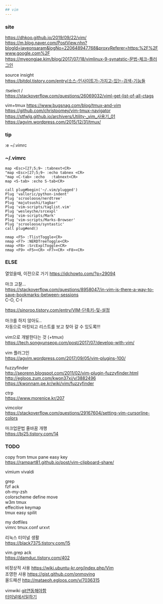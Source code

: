 ```yaml
---
## vim
---
```


### site
https://dhkoo.github.io/2019/09/22/vim/  
https://m.blog.naver.com/PostView.nhn?blogId=jayeonsaram&logNo=220648947768&proxyReferer=https:%2F%2Fwww.google.com%2F  
https://myeongjae.kim/blog/2017/07/18/vimlinux-9-synatstic-문법-체크-플러그인  

source insight  
https://bitdol.tistory.com/entry/소스-인사이트가-가지고-있는-검색-기능들


:tselect /<CR>  
https://stackoverflow.com/questions/26069032/viml-get-list-of-all-ctags  

vim+tmux
https://www.bugsnag.com/blog/tmux-and-vim  
https://github.com/christoomey/vim-tmux-navigator  
https://stfwlg.github.io/archivers/Utility-_vim_사용기_01  
https://agvim.wordpress.com/2015/12/31/tmux/  

### tip
:e ~/.vimrc  


### ~/.vimrc


```
map <Esc>[27;5;9~ :tabnext<CR>
"map <Esc>[27;5;9~ :echo tabnex <CR>
"map <C-tab> :echo   :tabnext<CR>
map <S-tab> :echo S-tab<CR>

call plug#begin('~/.vim/plugged')
Plug 'valloric/python-indent'
Plug 'scrooloose/nerdtree'
Plug 'majutsushi/tagbar'
Plug 'vim-scripts/taglist.vim'
Plug 'wesleyche/srcexpl'
Plug 'vim-scripts/Mark'
Plug 'vim-scripts/Marks-Browser'
Plug 'scrooloose/syntastic'
call plug#end()
  
nmap <F5> :TlistToggle<CR>
nmap <F7> :NERDTreeToggle<CR>
nmap <F8> :SrcExplToggle<CR>
nmap <F9> <F5><CR> <F7><CR> <F8><CR>

```
  


### ELSE

열었을때, 이전으로 가기 https://idchowto.com/?p=29094 

마크 고찰...   
https://stackoverflow.com/questions/8958047/in-vim-is-there-a-way-to-save-bookmarks-between-sessions  
C-O, C-I

https://sinoroo.tistory.com/entry/VIM-단축키-및-설정

마크를 하지 않아도..  
자동으로 마킹되고 리스트를 보고 찾아 갈 수 있도록!!!  


vim으로 개발한다는 것 (+tmux)  
https://tech.songyunseop.com/post/2017/07/develop-with-vim/ 

vim 플러그인  
https://agvim.wordpress.com/2017/09/05/vim-plugins-100/ 


fuzzyfinder  
http://seorenn.blogspot.com/2011/02/vim-plugin-fuzzyfinder.html  
http://egloos.zum.com/kwon37xi/v/3882496  
https://kwonnam.pe.kr/wiki/vim/fuzzyfinder  

ctrp  
https://www.morenice.kr/207

vimcolor  
https://stackoverflow.com/questions/29167604/setting-vim-cursorline-colors


마크업문법 줄바꿈 개행  
https://bj25.tistory.com/14


### TODO

copy  from tmux pane  easy key  
https://rampart81.github.io/post/vim-clipboard-share/  

vimium  vivaldi


grep  
fzf  ack   
oh-my-zsh  
colorscheme define move  
w3m  tmux  
effecitive keymap   
tmux  easy spilit  

my dotfiles  
vimrc tmux.conf urxvt  

리눅스 터미널 생활  
https://black7375.tistory.com/15  


vim.grep ack  
https://damduc.tistory.com/402  


비정상적 사용 https://wiki.ubuntu-kr.org/index.php/Vim  
조영한 사용 https://gist.github.com/onmoving  
올드패션 http://mataeoh.egloos.com/v/7036315  

vimwiki [git연동해야함](https://johngrib.github.io/wiki/my-wiki/#실제로-어떻게-사용하나)  
[터미널에서일하기](https://medium.com/museion/터미널-환경에서-일하기-49164c7ca39b)  

